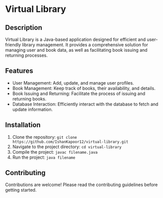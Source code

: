 # Virtual Library

## Description
Virtual Library is a Java-based application designed for efficient and user-friendly library management. It provides a comprehensive solution for managing user and book data, as well as facilitating book issuing and returning processes.

## Features
- User Management: Add, update, and manage user profiles.
- Book Management: Keep track of books, their availability, and details.
- Book Issuing and Returning: Facilitate the process of issuing and returning books.
- Database Interaction: Efficiently interact with the database to fetch and update information.

## Installation
1. Clone the repository: `git clone https://github.com/IshanKapoor12/virtual-library.git`
2. Navigate to the project directory: `cd virtual-library`
3. Compile the project: `javac filename.java`
4. Run the project: `java filename`

## Contributing
Contributions are welcome! Please read the contributing guidelines before getting started.


